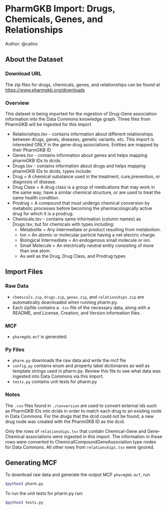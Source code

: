 
# PharmGKB Import: Drugs, Chemicals, Genes, and Relationships

Author: @calinc

## About the Dataset

### Download URL

The zip files for drugs, chemicals, genes, and relationships can be found at https://www.pharmgkb.org/downloads

### Overview

This dataset is being imported for the ingestion of Drug-Gene association information into the Data Commons knowledge graph.
Three files from PharmGKB will be ingested for this import
*  Relationships.tsv - contains information about different relationships between drugs, genes, diseases, genetic variants, etc. This import is interested ONLY in the gene-drug associations. Entities are mapped by their PharmGKB ID
*  Genes.tsv - contains information about genes and helps mapping pharmGKB IDs to dcids
*  Drugs.tsv - contains information about drugs and helps mapping pharmGKB IDs to dcids, types include:
  * Drug = A chemical substance used in the treatment, cure,prevention, or diagnosis of disease.
  * Drug Class = A drug class is a group of medications that may work in the same way, have a similar chemical structure, or are used to treat the same health condition.
  * Prodrug = A compound that must undergo chemical conversion by metabolic processes before becoming the pharmacologically active drug for which it is a prodrug.
* Chemicals.tsv - contains same information (column names) as Drugs.tsv, but for chemicals with types including:
  * Metabolite = Any intermediate or product resulting from metabolism.
  * Ion = An atomic or molecular particle having a net electric charge.
  * Biological Intermediate = An endogenous small molecule or ion.
  * Small Molecule = An electrically neutral entity consisting of more than one atom.
  * As well as the Drug, Drug Class, and Prodrug types

## Import Files

### Raw Data
- `chemicals.zip`, `drugs.zip`, `genes.zip`, and `relationships.zip` are automatically downloaded when running pharm.py.
- Each zipfile contains a `.tsv` file of the necessary data, along with a README, and License, Creation, and Version information files.

### MCF
- `pharmgkb.mcf` is generated.

### Py Files
- `pharm.py` downloads the raw data and write the mcf file
- `config.py` contains enum and property label dictionaries as well as template strings used in pharm.py. Review this file to see what data was ingested into Data Commons via this import.
- `tests.py` contains unit tests for pharm.py


### Notes
The `.csv` files found in `./conversion` are used to convert external ids such as PharmGKB IDs into dcids in order to match each drug to an existing node in Data Commons. For the drugs that the dcid could not be found, a new drug node was created with the PharmGKB ID as the dcid.

Only the rows of `relationships.tsv` that contain Chemical-Gene and Gene-Chemical associations were ingested in this import. The information in these rows were converted to ChemicalCompoundGeneAssociation type nodes for Data Commons. All other rows from `relationships.tsv` were ignored.

## Generating MCF
To download raw data and generate the output MCF `pharmgkb.mcf`, run

``` bash
$python3 pharm.py
```

To run the unit tests for pharm.py run:

```bash
$python3 tests.py
```

